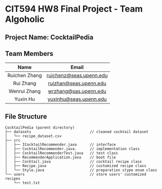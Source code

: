 # CIT594 HW8 Final Project - Team Algoholic

## Project Name: CocktailPedia

## Team Members

|         Name         |          Email          |
|:--------------------:|:-----------------------:|
|    Ruichen Zhang     | ruichenz@seas.upenn.edu |
|      Rui Zhang       | ruizhan@seas.upenn.edu  |
|     Wenrui Zhang     |  wrzhang@sas.upenn.edu  |
|       Yuxin Hu       | yuxinhu@seas.upenn.edu |

## File Structure

```
CocktailPedia (parent directory)
├── datasets                           // cleaned cocktail dataset
│   └── recipe_dataset.csv
├── src
│   ├── ICocktailRecommender.java      // interface
│   ├── CocktailRecommender.java.      // implementation class
│   ├── CocktailRecommenderTest.java   // test class 
│   ├── RecommenderApplication.java    // boot file
│   ├── Cocktail.java                  // cocktail recipe class
│   ├── Recipe.java                    // customized recipe class
│   └── Style.java                     // preparation stype enum class
└── users                              // store users' customized recipes
    └── test.txt
```